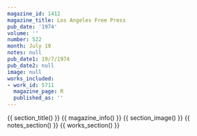 ```yaml
---
magazine_id: 1412
magazine_title: Los Angeles Free Press
pub_date: '1974'
volume: ''
number: 522
month: July 19
notes: null
pub_date1: 19/7/1974
pub_date2: null
image: null
works_included:
- work_id: 5711
  magazine_page: R
  published_as: ''
---
```


{{ section_title() }}
{{ magazine_info() }}
{{ section_image() }}
{{ notes_section() }}
{{ works_section() }}
